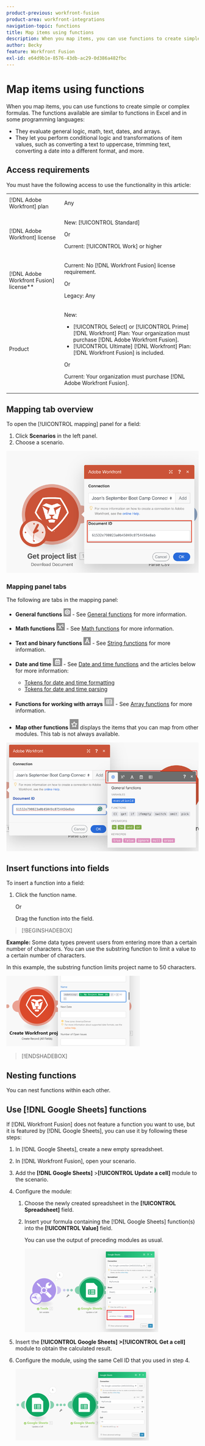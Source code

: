 ```yaml
---
product-previous: workfront-fusion
product-area: workfront-integrations
navigation-topic: functions
title: Map items using functions
description: When you map items, you can use functions to create simple or complex formulas.
author: Becky
feature: Workfront Fusion
exl-id: e64d9b1e-8576-43db-ac29-0d386a482fbc
---
```

# Map items using functions

When you map items, you can use functions to create simple or complex formulas. The functions available are similar to functions in Excel and in some programming languages:

* They evaluate general logic, math, text, dates, and arrays. 
* They let you perform conditional logic and transformations of item values, such as converting a text to uppercase, trimming text, converting a date into a different format, and more. 

<!--For more information, see [Map information from one module to another in Adobe Workfront Fusion](../../workfront-fusion/mapping/map-information-between-modules.md).-->


## Access requirements 

You must have the following access to use the functionality in this article: 

<table style="table-layout:auto"> 

 <col>  
 <col>  
 <tbody>  
  <tr>  
   <td role="rowheader">[!DNL Adobe Workfront] plan</td>  
   <td> <p>Any</p> </td>  
  </tr>  
  <tr data-mc-conditions="">  
   <td role="rowheader">[!DNL Adobe Workfront] license</td>  
   <td> <p>New: [!UICONTROL Standard]</p><p>Or</p><p>Current: [!UICONTROL Work] or higher</p> </td>  
  </tr>  
  <tr>  
   <td role="rowheader">[!DNL Adobe Workfront Fusion] license**</td>  
   <td> 
   <p>Current: No [!DNL Workfront Fusion] license requirement.</p> 
   <p>Or</p> 
   <p>Legacy: Any </p> 
   </td>  
  </tr>  
  <tr>  
   <td role="rowheader">Product</td>  
   <td> 
   <p>New:</p> <ul><li>[!UICONTROL Select] or [!UICONTROL Prime] [!DNL Workfront] Plan: Your organization must purchase [!DNL Adobe Workfront Fusion].</li><li>[!UICONTROL Ultimate] [!DNL Workfront] Plan: [!DNL Workfront Fusion] is included.</li></ul> 
   <p>Or</p> 
   <p>Current: Your organization must purchase [!DNL Adobe Workfront Fusion].</p> 
   </td>  
  </tr> 
 </tbody>  
</table> 

<!--For more detail about the information in this table, see [Access requirements in Workfront documentation](/help/quicksilver/administration-and-setup/add-users/access-levels-and-object-permissions/access-level-requirements-in-documentation.md).--> 

<!--For information on [!DNL Adobe Workfront Fusion] licenses, see [[!DNL Adobe Workfront Fusion] licenses](../../workfront-fusion/get-started/license-automation-vs-integration.md).--> 


## Mapping tab overview

To open the [!UICONTROL mapping] panel for a field:

1. Click **Scenarios** in the left panel.
1. Choose a scenario.

![](assets/open-functions-bar.png)


### Mapping panel tabs

The following are tabs in the mapping panel:

* **General functions** ![](assets/toolbar-icon-general-function.png) - See [General functions](/help/workfront-fusion/references/mapping-panel/functions/general-functions.md) for more information.

* **Math functions** ![](assets/toolbar-icon-math-functions.png) - See [Math functions](/help/workfront-fusion/references/mapping-panel/functions/math-functions.md) for more information.

* **Text and binary functions** ![](assets/toolbar-icon-text&binary-functions.png) - See [String functions](/help/workfront-fusion/references/mapping-panel/functions/string-functions.md) for more information.

* **Date and time** ![](assets/toolbar-icon-date&time-functions.png) - See [Date and time functions](/help/workfront-fusion/references/mapping-panel/functions/date-and-time-functions.md) and the articles below for more information:

    * [Tokens for date and time formatting](/help/workfront-fusion/references/mapping-panel/functions/tokens-for-date-and-time-formatting.md)
    * [Tokens for date and time parsing](/help/workfront-fusion/references/mapping-panel/functions/tokens-for-date-and-time-parsing.md)

* **Functions for working with arrays** ![](assets/toolbar-icon-functions-for-arrays.png) - See [Array functions](/help/workfront-fusion/references/mapping-panel/functions/array-functions.md) for more information.

* **Map other functions** ![](assets/toolbar-icon-functions-you-map-from-other-modules.png) displays the items that you can map from other modules. This tab is not always available. 

![](assets/functions-toolbar-350x189.png)

## Insert functions into fields

To insert a function into a field:

1. Click the function name.

   Or

   Drag the function into the field.


>[!BEGINSHADEBOX]

   **Example:** Some data types prevent users from entering more than a certain number of characters. You can use the substring function to limit a value to a certain number of characters.

   In this example, the substring function limits project name to 50 characters.

   ![](assets/example-meet-length-restriction-350x184.png)

>[!ENDSHADEBOX]

## Nesting functions

You can nest functions within each other.

## Use [!DNL Google Sheets] functions

If [!DNL Workfront Fusion] does not feature a function you want to use, but it is featured by [!DNL Google Sheets], you can use it by following these steps:

1. In [!DNL Google Sheets], create a new empty spreadsheet.
1. In [!DNL Workfront Fusion], open your scenario.
1. Add the **[!DNL Google Sheets]** >**[!UICONTROL Update a cell]** module to the scenario.

   <!--For instructions on adding a module, see [Add a module in a scenario](../../workfront-fusion/scenarios/create-a-scenario.md#add) in the article [Create a scenario](../../workfront-fusion/scenarios/create-a-scenario.md).-->

1. Configure the module:

   1. Choose the newly created spreadsheet in the **[!UICONTROL Spreadsheet]** field.
   1. Insert your formula containing the [!DNL Google Sheets] function(s) into the **[!UICONTROL Value]** field.

      You can use the output of preceding modules as usual.

      ![](assets/exploit-google-sheet-functions-350x218.png)

1. Insert the **[!UICONTROL Google Sheets] >[!UICONTROL Get a cell]** module to obtain the calculated result.
1. Configure the module, using the same Cell ID that you used in step 4.

   ![](assets/exploit-google-sheet-functions-2-350x187.png)
